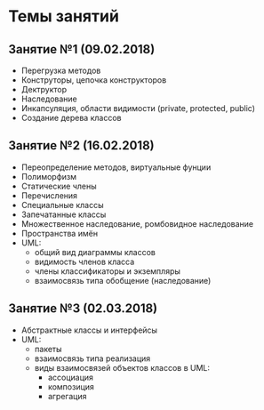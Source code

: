# Темы занятий

## Занятие №1 (09.02.2018)

- Перегрузка методов
- Конструторы, цепочка конструкторов
- Дектруктор
- Наследование
- Инкапсуляция, области видимости (private, protected, public)
- Создание дерева классов

## Занятие №2 (16.02.2018)

- Переопределение методов, виртуальные фунции
- Полиморфизм
- Статические члены
- Перечисления
- Специальные классы
- Запечатанные классы
- Множественное наследование, ромбовидное наследование
- Пространства имён
- UML:
    - общий вид диаграммы классов
    - видимость членов класса
    - члены классификаторы и экземпляры
    - взаимосвязь типа обобщение (наследование)

## Занятие №3 (02.03.2018)

- Абстрактные классы и интерфейсы
- UML:
    - пакеты
    - взаимосвязь типа реализация
    - виды взаимосвязей объектов классов в UML:
        - ассоциация
        - композиция
        - агрегация